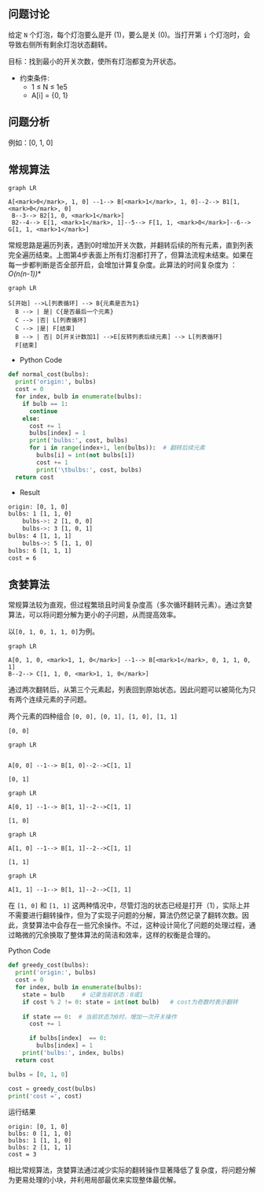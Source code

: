 ## 问题讨论

给定 `N` 个灯泡，每个灯泡要么是开 (1)，要么是关 (0)。当打开第 `i` 个灯泡时，会导致右侧所有剩余灯泡状态翻转。

目标：找到最小的开关次数，使所有灯泡都变为开状态。

- 约束条件:
  - 1 ≤ N ≤ 1e5
  - A[i] = {0, 1}


## 问题分析

例如：[0, 1, 0]

##  常规算法
```mermaid
graph LR

A[<mark>0</mark>, 1, 0] --1--> B[<mark>1</mark>, 1, 0]--2--> B1[1, <mark>0</mark>, 0]
 B--3--> B2[1, 0, <mark>1</mark>]
 B2--4--> E[1, <mark>1</mark>, 1]--5--> F[1, 1, <mark>0</mark>]--6--> G[1, 1, <mark>1</mark>]
```
常规思路是遍历列表，遇到0时增加开关次数，并翻转后续的所有元素，直到列表完全遍历结束。上图第4步表面上所有灯泡都打开了，但算法流程未结束。如果在每一步都判断是否全部开启，会增加计算复杂度。此算法的时间复杂度为 ：**O(n*(n-1))**

```mermaid
graph LR

S[开始] -->L[列表循环] --> B{元素是否为1}
  B --> | 是| C{是否最后一个元素}
  C --> |否| L[列表循环]
  C --> |是| F[结束]
  B --> | 否| D[开关计数加1] -->E[反转列表后续元素] --> L[列表循环]
  F[结束]
```

- Python Code

```python 
def normal_cost(bulbs):
  print('origin:', bulbs)
  cost = 0
  for index, bulb in enumerate(bulbs):
    if bulb == 1:
      continue
    else:
      cost += 1
      bulbs[index] = 1
      print('bulbs:', cost, bulbs)
      for i in range(index+1, len(bulbs)):  # 翻转后续元素
        bulbs[i] = int(not bulbs[i])
        cost += 1
        print('\tbulbs:', cost, bulbs)
  return cost
```
- Result
```bash 
origin: [0, 1, 0]
bulbs: 1 [1, 1, 0]
	bulbs->: 2 [1, 0, 0]
	bulbs->: 3 [1, 0, 1]
bulbs: 4 [1, 1, 1]
	bulbs->: 5 [1, 1, 0]
bulbs: 6 [1, 1, 1]
cost = 6
```

## 贪婪算法
常规算法较为直观，但过程繁琐且时间复杂度高（多次循环翻转元素）。通过贪婪算法，可以将问题分解为更小的子问题，从而提高效率。

以`[0, 1, 0, 1, 1, 0]`为例。

```mermaid
graph LR

A[0, 1, 0, <mark>1, 1, 0</mark>] --1--> B[<mark>1</mark>, 0, 1, 1, 0, 1]
B--2--> C[1, 1, 0, <mark>1, 1, 0</mark>]
```

通过两次翻转后，从第三个元素起，列表回到原始状态。因此问题可以被简化为只有两个连续元素的子问题。

两个元素的四种组合 `[0, 0], [0, 1], [1, 0], [1, 1]`
```
[0, 0]
```
```mermaid
graph LR


A[0, 0] --1--> B[1, 0]--2-->C[1, 1]
```
```
[0, 1]
```
```mermaid
graph LR

A[0, 1] --1--> B[1, 1]--2-->C[1, 1]
```

```
[1, 0]
```
```mermaid
graph LR

A[1, 0] --1--> B[1, 1]--2-->C[1, 1]
```

```
[1, 1]
```
```mermaid
graph LR

A[1, 1] --1--> B[1, 1]--2-->C[1, 1]
```
在 `[1, 0]` 和 `[1, 1]` 这两种情况中，尽管灯泡的状态已经是打开（1），实际上并不需要进行翻转操作，但为了实现子问题的分解，算法仍然记录了翻转次数。因此，贪婪算法中会存在一些冗余操作。不过，这种设计简化了问题的处理过程，通过略微的冗余换取了整体算法的简洁和效率，这样的权衡是合理的。

Python Code
```python
def greedy_cost(bulbs):
  print('origin:', bulbs)
  cost = 0
  for index, bulb in enumerate(bulbs):
    state = bulb     # 记录当前状态：0或1
    if cost % 2 != 0: state = int(not bulb)   # cost为奇数时表示翻转
    
    if state == 0:  # 当前状态为0时，增加一次开关操作
      cost += 1

      if bulbs[index]  == 0:
        bulbs[index] = 1
    print('bulbs:', index, bulbs)
  return cost

bulbs = [0, 1, 0]

cost = greedy_cost(bulbs)
print('cost =', cost)
```

运行结果
```
origin: [0, 1, 0]
bulbs: 0 [1, 1, 0]
bulbs: 1 [1, 1, 0]
bulbs: 2 [1, 1, 1]
cost = 3
```
相比常规算法，贪婪算法通过减少实际的翻转操作显著降低了复杂度，将问题分解为更易处理的小块，并利用局部最优来实现整体最优解。